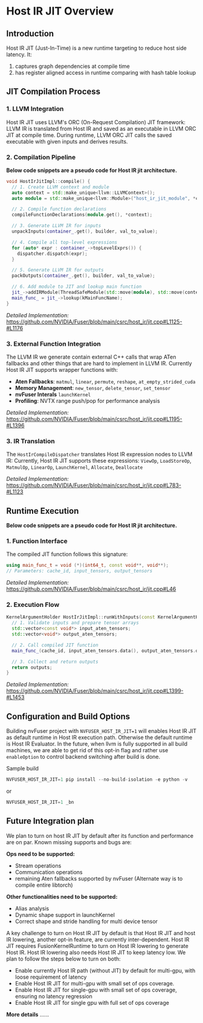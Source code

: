 <!--
 * SPDX-FileCopyrightText: Copyright (c) 2025-present NVIDIA CORPORATION & AFFILIATES.
 * All rights reserved.
 * SPDX-License-Identifier: BSD-3-Clause
-->

# Host IR JIT Overview

## Introduction

Host IR JIT (Just-In-Time) is a new runtime targeting to reduce host side latency.
It:
1. captures graph dependencies at compile time
2. has register aligned access in runtime comparing with hash table lookup

## JIT Compilation Process

### 1. LLVM Integration
Host IR JIT uses LLVM's ORC (On-Request Compilation) JIT framework:
LLVM IR is translated from Host IR and saved as an executable in LLVM ORC JIT
at compile time. During runtime, LLVM ORC JIT calls the saved executable with
given inputs and derives results.


### 2. Compilation Pipeline

**Below code snippets are a pseudo code for Host IR jit architecture.**

```cpp
void HostIrJitImpl::compile() {
  // 1. Create LLVM context and module
  auto context = std::make_unique<llvm::LLVMContext>();
  auto module = std::make_unique<llvm::Module>("host_ir_jit_module", *context);

  // 2. Compile function declarations
  compileFunctionDeclarations(module.get(), *context);

  // 3. Generate LLVM IR for inputs
  unpackInputs(container_.get(), builder, val_to_value);

  // 4. Compile all top-level expressions
  for (auto* expr : container_->topLevelExprs()) {
    dispatcher.dispatch(expr);
  }

  // 5. Generate LLVM IR for outputs
  packOutputs(container_.get(), builder, val_to_value);

  // 6. Add module to JIT and lookup main function
  jit_->addIRModule(ThreadSafeModule(std::move(module), std::move(context)));
  main_func_ = jit_->lookup(kMainFuncName);
}
```
*Detailed Implementation:* https://github.com/NVIDIA/Fuser/blob/main/csrc/host_ir/jit.cpp#L1125-#L1176

### 3. External Function Integration
The LLVM IR we generate contain external C++ calls that wrap ATen fallbacks and other things
that are hard to implement in LLVM IR. Currently Host IR JIT supports wrapper functions with:

- **Aten Fallbacks**: `matmul`, `linear`, `permute`, `reshape`, `at_empty_strided_cuda`
- **Memory Management**: `new_tensor`, `delete_tensor`, `set_tensor`
- **nvFuser Interals** `launchKernel`
- **Profiling**: NVTX range push/pop for performance analysis

*Detailed Implementation:* https://github.com/NVIDIA/Fuser/blob/main/csrc/host_ir/jit.cpp#L1195-#L1396

### 3. IR Translation
The `HostIrCompileDispatcher` translates Host IR expression nodes to LLVM IR:
Currently, Host IR JIT supports these expressions:
`ViewOp`, `LoadStoreOp`, `MatmulOp`, `LinearOp`, `LaunchKernel`, `Allocate`, `Deallocate`

*Detailed Implementation:* https://github.com/NVIDIA/Fuser/blob/main/csrc/host_ir/jit.cpp#L783-#L1123

## Runtime Execution
**Below code snippets are a pseudo code for Host IR jit architecture.**
### 1. Function Interface
The compiled JIT function follows this signature:
```cpp
using main_func_t = void (*)(int64_t, const void**, void**);
// Parameters: cache_id, input_tensors, output_tensors
```
*Detailed Implementation:* https://github.com/NVIDIA/Fuser/blob/main/csrc/host_ir/jit.cpp#L46


### 2. Execution Flow
```cpp
KernelArgumentHolder HostIrJitImpl::runWithInputs(const KernelArgumentHolder& args) {
  // 1. Validate inputs and prepare tensor arrays
  std::vector<const void*> input_aten_tensors;
  std::vector<void*> output_aten_tensors;

  // 2. Call compiled JIT function
  main_func_(cache_id, input_aten_tensors.data(), output_aten_tensors.data());

  // 3. Collect and return outputs
  return outputs;
}
```
*Detailed Implementation:* https://github.com/NVIDIA/Fuser/blob/main/csrc/host_ir/jit.cpp#L1399-#L1453

## Configuration and Build Options
Building nvFuser project with `NVFUSER_HOST_IR_JIT=1` will enables Host IR JIT as default runtime in Host IR execution path.
Otherwise the default runtime is Host IR Evaluator. In the future, when llvm is fully supported in all build machines, we are able
to get rid of this opt-in flag and rather use `enableOption` to control backend switching after build is done.

Sample build
```python
NVFUSER_HOST_IR_JIT=1 pip install --no-build-isolation -e python -v
```
or
```python
NVFUSER_HOST_IR_JIT=1 _bn
```
## Future Integration plan
We plan to turn on host IR JIT by default after its function and performance are on par.
Known missing supports and bugs are:

**Ops need to be supported:**
- Stream operations
- Communication operations
- remaining Aten fallbacks supported by nvFuser (Alternate way is to compile entire libtorch)

**Other functionalities need to be supported:**
- Alias analysis
- Dynamic shape support in launchKernel
- Correct shape and stride handling for multi device tensor

A key challenge to turn on Host IR JIT by default is that Host IR JIT and host IR lowering, another opt-in feature, are currently inter-dependent. Host IR JIT requires FusionKernelRuntime to turn on Host IR lowering to generate Host IR. Host IR lowering also needs Host IR JIT to keep latency low.
We plan to follow the steps below to turn on both:
- Enable currently Host IR path (without JIT) by default for multi-gpu, with loose requirement of latency
- Enable Host IR JIT for multi-gpu with small set of ops coverage.
- Enable Host IR JIT for single-gpu with small set of ops coverage, ensuring no latency regression
- Enable Host IR JIT for single gpu with full set of ops coverage

**More details**
......
